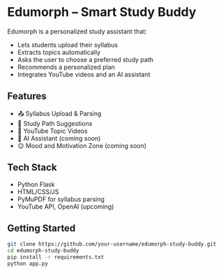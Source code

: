 # Edumorph – Smart Study Buddy

Edumorph is a personalized study assistant that:
- Lets students upload their syllabus
- Extracts topics automatically
- Asks the user to choose a preferred study path
- Recommends a personalized plan
- Integrates YouTube videos and an AI assistant

## Features
- 📤 Syllabus Upload & Parsing
- 🧠 Study Path Suggestions
- 🎥 YouTube Topic Videos
- 🤖 AI Assistant (coming soon)
- 😌 Mood and Motivation Zone (coming soon)

## Tech Stack
- Python Flask
- HTML/CSS/JS
- PyMuPDF for syllabus parsing
- YouTube API, OpenAI (upcoming)

## Getting Started
```bash
git clone https://github.com/your-username/edumorph-study-buddy.git
cd edumorph-study-buddy
pip install -r requirements.txt
python app.py
